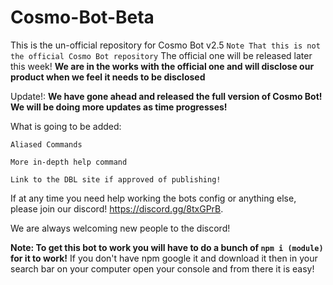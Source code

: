 # Cosmo-Bot-Beta
This is the un-official repository for Cosmo Bot v2.5
 `Note That this is not the official Cosmo Bot repository` The official one will be released later this week!
**We are in the works with the official one and will disclose our product when we feel it needs to be disclosed**

Update!: **We have gone ahead and released the full version of Cosmo Bot! We will be doing more updates as time progresses!**



What is going to be added:

`Aliased Commands`

`More in-depth help command`

`Link to the DBL site if approved of publishing!`

If at any time you need help working the bots config or anything else, please join our discord! https://discord.gg/8txGPrB.

We are always welcoming new people to the discord!

**Note: To get this bot to work you will have to do a bunch of ``npm i (module)`` for it to work!** If you don't have npm google it and download it then in your search bar on your computer open your console and from there it is easy!
